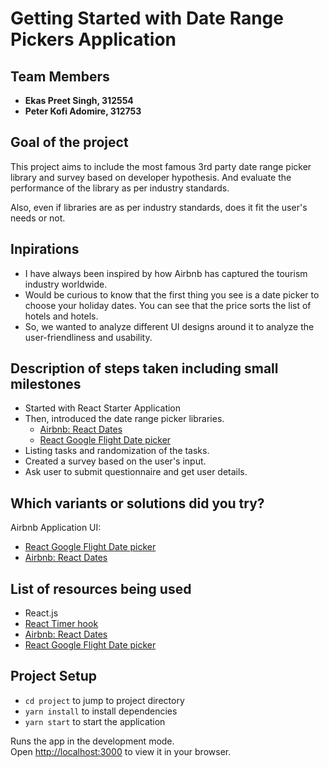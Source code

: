 # Getting Started with Date Range Pickers Application

## Team Members
 - **Ekas Preet Singh, 312554**
 - **Peter Kofi Adomire, 312753**

## Goal of the project
This project aims to include the most famous 3rd party date range picker library and survey based on developer hypothesis. And evaluate the performance of the library as per industry standards.

Also, even if libraries are as per industry standards, does it fit the user's needs or not.

## Inpirations
 - I have always been inspired by how Airbnb has captured the tourism industry worldwide.
 - Would be curious to know that the first thing you see is a date picker to choose your holiday dates.
 You can see that the price sorts the list of hotels and hotels.
 - So, we wanted to analyze different UI designs around it to analyze the user-friendliness and usability.
## Description of steps taken including small milestones

 - Started with React Starter Application
 - Then, introduced the date range picker libraries.
   - [Airbnb: React Dates](https://github.com/react-dates/react-dates)
   - [React Google Flight Date picker](https://github.com/JSLancerTeam/react-google-flight-datepicker)
- Listing tasks and randomization of the tasks.
- Created a survey based on the user's input.
- Ask user to submit questionnaire and get user details.

## Which variants or solutions did you try?
Airbnb Application UI:

 - [React Google Flight Date picker](https://github.com/JSLancerTeam/react-google-flight-datepicker)
 - [Airbnb: React Dates](https://github.com/react-dates/react-dates)

## List of resources being used
- React.js
- [React Timer hook](https://www.npmjs.com/package/react-timer-hook)
- [Airbnb: React Dates](https://github.com/react-dates/react-dates)
- [React Google Flight Date picker](https://github.com/JSLancerTeam/react-google-flight-datepicker)
## Project Setup

- `cd project` to jump to project directory
- `yarn install` to install dependencies
- `yarn start` to start the application

Runs the app in the development mode.\
Open [http://localhost:3000](http://localhost:3000) to view it in your browser.
